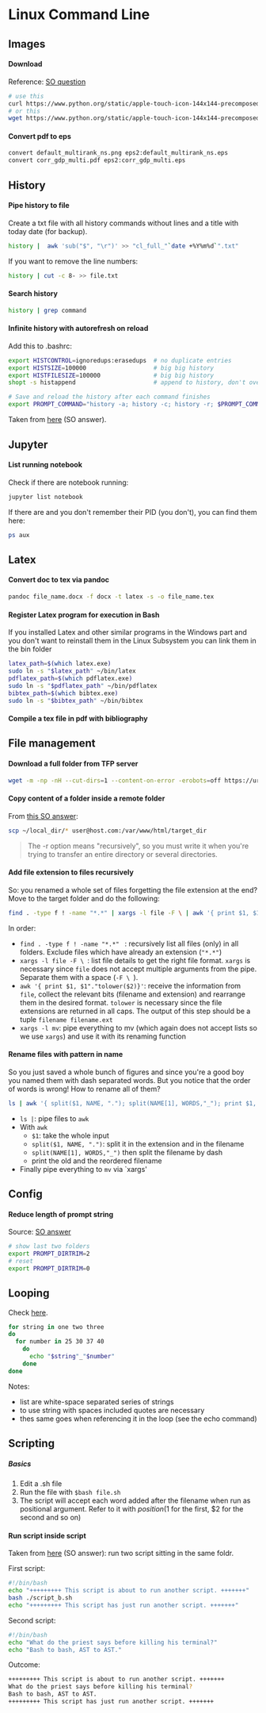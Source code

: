# Linux Command Line

## Images
#### Download  
Reference: [SO question](https://stackoverflow.com/questions/32330737/ubuntu-using-curl-to-download-an-image)

```bash
# use this
curl https://www.python.org/static/apple-touch-icon-144x144-precomposed.png > image.png
# or this
wget https://www.python.org/static/apple-touch-icon-144x144-precomposed.png
```
#### Convert pdf to eps
```bash
convert default_multirank_ns.png eps2:default_multirank_ns.eps
convert corr_gdp_multi.pdf eps2:corr_gdp_multi.eps
```

## History 

#### Pipe history to file
Create a txt file with all history commands without lines and a title with today date (for backup).
```bash
history |  awk 'sub("$", "\r")' >> "cl_full_"`date +%Y%m%d`".txt"
```
If you want to remove the line numbers:
```bash
history | cut -c 8- >> file.txt
```

#### Search history
```bash
history | grep command
```

#### Infinite history with autorefresh on reload
Add this to .bashrc:
```bash
export HISTCONTROL=ignoredups:erasedups  # no duplicate entries
export HISTSIZE=100000                   # big big history
export HISTFILESIZE=100000               # big big history
shopt -s histappend                      # append to history, don't overwrite it

# Save and reload the history after each command finishes
export PROMPT_COMMAND="history -a; history -c; history -r; $PROMPT_COMMAND"
```
Taken from [here](https://unix.stackexchange.com/a/48113/261707) (SO answer). 
## Jupyter
#### List running notebook
Check if there are notebook running:
```bash
jupyter list notebook
```
If there are and you don't remember their PID (you don't), you can find them here:
```bash
ps aux
```

## Latex 
#### Convert doc to tex via pandoc
```bash
pandoc file_name.docx -f docx -t latex -s -o file_name.tex
```
#### Register Latex program for execution in Bash
If you installed Latex and other similar programs in the Windows part and you don't want to reinstall them in the Linux Subsystem you can link them in the bin folder
```bash
latex_path=$(which latex.exe)
sudo ln -s "$latex_path" ~/bin/latex
pdflatex_path=$(which pdflatex.exe)
sudo ln -s "$pdflatex_path" ~/bin/pdflatex
bibtex_path=$(which bibtex.exe)
sudo ln -s "$bibtex_path" ~/bin/bibtex
```
#### Compile a tex file in pdf with bibliography



## File management

#### Download a full folder from TFP server
``` bash
wget -m -np -nH --cut-dirs=1 --content-on-error -erobots=off https://url.of.the.folder/
```
#### Copy content of a folder inside a remote folder
From [this SO answer](https://unix.stackexchange.com/a/232995/261707):
``` bash
scp ~/local_dir/* user@host.com:/var/www/html/target_dir
``` 
> The -r option means "recursively", so you must write it when you're trying to transfer an entire directory or several directories. 

#### Add file extension to files recursively 
So: you renamed a whole set of files forgetting the file extension at the end? Move to the target folder and do the following:
``` bash
find . -type f ! -name "*.*" | xargs -l file -F \ | awk '{ print $1, $1"."tolower($2)}' | xargs -l mv 
``` 
In order:
- `find . -type f ! -name "*.*" ` : recursively list all files (only) in all folders. Exclude files which have already an extension (`"*.*"`) 
- `xargs -l file -F \ `: list file details to get the right file format. `xargs` is necessary since `file` does not accept multiple arguments from the pipe. Separate them with a space (`-F \ `). 
- `awk '{ print $1, $1"."tolower($2)}'`: receive the information from `file`, collect the relevant bits (filename and extension) and rearrange them in the desired format. `tolower` is necessary since the file extensions are returned in all caps. The output of this step should be a tuple `filename filename.ext`    
- `xargs -l mv`: pipe everything to mv (which again does not accept lists so we use `xargs`) and use it with its renaming function

#### Rename files with pattern in name
So you just saved a whole bunch of figures and since you're a good boy you named them with dash separated words. But you notice that the order of words is wrong! How to rename all of them?
``` bash
ls | awk '{ split($1, NAME, "."); split(NAME[1], WORDS,"_"); print $1, WORDS[1]"_"WORDS[3]"_"WORDS[2]"."NAME[2]}' | xargs -l mv 
``` 
- `ls |`: pipe files to `awk`
- With `awk` 
   - `$1`: take the whole input 
   - `split($1, NAME, ".")`: split it in the extension and in the filename 
   - `split(NAME[1], WORDS,"_")` then split the filename by dash
   - print the old and the reordered filename
- Finally pipe everything to `mv` via `xargs'
## Config

#### Reduce length of prompt string
Source: [SO answer](https://unix.stackexchange.com/a/26950/261707)
```bash
# show last two folders
export PROMPT_DIRTRIM=2
# reset
export PROMPT_DIRTRIM=0
```

## Looping
Check [here](http://swcarpentry.github.io/shell-novice/05-loop/index.html). 
```bash
for string in one two three
do
  for number in 25 30 37 40
    do
      echo "$string"_"$number"
    done
done
```
Notes:
- list are white-space separated series of strings
- to use string with spaces included quotes are necessary
- thes same goes when referencing it in the loop (see the echo command)

## Scripting

##### Basics
1. Edit a .sh file
1. Run the file with `$bash file.sh` 
1. The script will accept each word added after the filename when run as positional argument. Refer to it with $position ($1 for the first, $2 for the second and so on)

#### Run script inside script
Taken from [here](https://stackoverflow.com/a/12363366/6332373) (SO answer): run two script sitting in the same foldr.

First script:
```bash
#!/bin/bash
echo "+++++++++ This script is about to run another script. +++++++"
bash ./script_b.sh
echo "+++++++++ This script has just run another script. +++++++"
```
Second script:
```bash
#!/bin/bash
echo "What do the priest says before killing his terminal?"
echo "Bash to bash, AST to AST."
```
Outcome:
```bash
+++++++++ This script is about to run another script. +++++++
What do the priest says before killing his terminal?
Bash to bash, AST to AST.
+++++++++ This script has just run another script. +++++++
```



